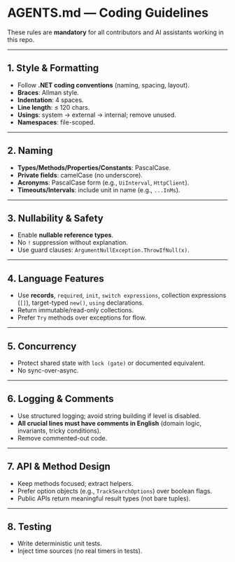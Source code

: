 # AGENTS.md — Coding Guidelines

These rules are **mandatory** for all contributors and AI assistants working in this repo.

---

## 1. Style & Formatting

* Follow **.NET coding conventions** (naming, spacing, layout).
* **Braces**: Allman style.
* **Indentation**: 4 spaces.
* **Line length**: ≤ 120 chars.
* **Usings**: system → external → internal; remove unused.
* **Namespaces**: file-scoped.

---

## 2. Naming

* **Types/Methods/Properties/Constants**: PascalCase.
* **Private fields**: camelCase (no underscore).
* **Acronyms**: PascalCase form (e.g., `UiInterval`, `HttpClient`).
* **Timeouts/Intervals**: include unit in name (e.g., `...InMs`).

---

## 3. Nullability & Safety

* Enable **nullable reference types**.
* No `!` suppression without explanation.
* Use guard clauses: `ArgumentNullException.ThrowIfNull(x)`.

---

## 4. Language Features

* Use **records**, `required`, `init`, `switch expressions`, collection expressions (`[]`), target-typed `new()`, `using` declarations.
* Return immutable/read-only collections.
* Prefer `Try` methods over exceptions for flow.

---

## 5. Concurrency

* Protect shared state with `lock (gate)` or documented equivalent.
* No sync-over-async.

---

## 6. Logging & Comments

* Use structured logging; avoid string building if level is disabled.
* **All crucial lines must have comments in English** (domain logic, invariants, tricky conditions).
* Remove commented-out code.

---

## 7. API & Method Design

* Keep methods focused; extract helpers.
* Prefer option objects (e.g., `TrackSearchOptions`) over boolean flags.
* Public APIs return meaningful result types (not bare tuples).

---

## 8. Testing

* Write deterministic unit tests.
* Inject time sources (no real timers in tests).
